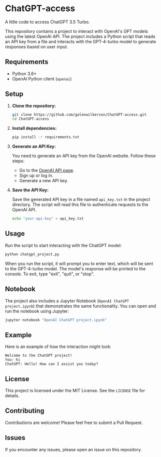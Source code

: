 # ChatGPT-access
A little code to access ChatGPT 3.5 Turbo.

This repository contains a project to interact with OpenAI's GPT models using the latest OpenAI API. The project includes a Python script that reads an API key from a file and interacts with the GPT-4-turbo model to generate responses based on user input.

## Requirements

- Python 3.6+
- OpenAI Python client (`openai`)

## Setup

1. **Clone the repository:**
   ```sh
   git clone https://github.com/galenwilkerson/ChatGPT-access.git
   cd ChatGPT-access
   ```

2. **Install dependencies:**
   ```sh
   pip install -r requirements.txt
   ```

3. **Generate an API Key:**

   You need to generate an API key from the OpenAI website. Follow these steps:

   - Go to the [OpenAI API page](https://beta.openai.com/signup/).
   - Sign up or log in.
   - Generate a new API key.

4. **Save the API Key:**

   Save the generated API key in a file named `api_key.txt` in the project directory. The script will read this file to authenticate requests to the OpenAI API.

   ```sh
   echo "your-api-key" > api_key.txt
   ```

## Usage

Run the script to start interacting with the ChatGPT model:

```sh
python chatgpt_project.py
```

When you run the script, it will prompt you to enter text, which will be sent to the GPT-4-turbo model. The model's response will be printed to the console. To exit, type "exit", "quit", or "stop".

## Notebook

The project also includes a Jupyter Notebook (`OpenAI ChatGPT project.ipynb`) that demonstrates the same functionality. You can open and run the notebook using Jupyter:

```sh
jupyter notebook "OpenAI ChatGPT project.ipynb"
```

## Example

Here is an example of how the interaction might look:

```
Welcome to the ChatGPT project!
You: hi
ChatGPT: Hello! How can I assist you today?
```

## License

This project is licensed under the MIT License. See the `LICENSE` file for details.

## Contributing

Contributions are welcome! Please feel free to submit a Pull Request.

## Issues

If you encounter any issues, please open an issue on this repository.
